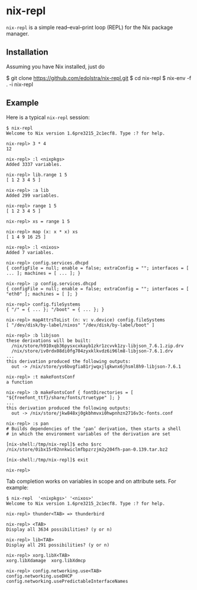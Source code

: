 nix-repl
========

`nix-repl` is a simple read–eval–print loop (REPL) for the Nix package
manager.

Installation
------------

Assuming you have Nix installed, just do

  $ git clone https://github.com/edolstra/nix-repl.git
  $ cd nix-repl
  $ nix-env -f . -i nix-repl

Example
-------

Here is a typical `nix-repl` session:

    $ nix-repl
    Welcome to Nix version 1.6pre3215_2c1ecf8. Type :? for help.

    nix-repl> 3 * 4
    12

    nix-repl> :l <nixpkgs>
    Added 3337 variables.

    nix-repl> lib.range 1 5
    [ 1 2 3 4 5 ]

    nix-repl> :a lib
    Added 299 variables.

    nix-repl> range 1 5
    [ 1 2 3 4 5 ]

    nix-repl> xs = range 1 5

    nix-repl> map (x: x * x) xs
    [ 1 4 9 16 25 ]

    nix-repl> :l <nixos>
    Added 7 variables.

    nix-repl> config.services.dhcpd
    { configFile = null; enable = false; extraConfig = ""; interfaces = [ ... ]; machines = [ ... ]; }

    nix-repl> :p config.services.dhcpd
    { configFile = null; enable = false; extraConfig = ""; interfaces = [ "eth0" ]; machines = [ ]; }

    nix-repl> config.fileSystems
    { "/" = { ... }; "/boot" = { ... }; }

    nix-repl> mapAttrsToList (n: v: v.device) config.fileSystems
    [ "/dev/disk/by-label/nixos" "/dev/disk/by-label/boot" ]

    nix-repl> :b libjson
    these derivations will be built:
      /nix/store/h910xqb36pysxcxkayb1zkr1zcvvk1zy-libjson_7.6.1.zip.drv
      /nix/store/iv0rdx08di0fg704zyxklkvdz6i96lm8-libjson-7.6.1.drv
    ...
    this derivation produced the following outputs:
      out -> /nix/store/ys6bvgfia81rjwqxjlgkwnx6jhsml8h9-libjson-7.6.1

    nix-repl> :t makeFontsConf
    a function

    nix-repl> :b makeFontsConf { fontDirectories = [ "${freefont_ttf}/share/fonts/truetype" ]; }
    ...
    this derivation produced the following outputs:
      out -> /nix/store/jkw848xj0gkbhmvxi0hwpnhzn2716v3c-fonts.conf

    nix-repl> :s pan
    # Builds dependencies of the ‘pan’ derivation, then starts a shell
    # in which the environment variables of the derivation are set

    [nix-shell:/tmp/nix-repl]$ echo $src
    /nix/store/0ibx15r02nnkwiclmfbpzrzjm2y204fh-pan-0.139.tar.bz2

    [nix-shell:/tmp/nix-repl]$ exit

    nix-repl>

Tab completion works on variables in scope and on attribute sets.  For
example:

    $ nix-repl  '<nixpkgs>' '<nixos>'
    Welcome to Nix version 1.6pre3215_2c1ecf8. Type :? for help.

    nix-repl> thunder<TAB> => thunderbird

    nix-repl> <TAB>
    Display all 3634 possibilities? (y or n)

    nix-repl> lib<TAB>
    Display all 291 possibilities? (y or n)

    nix-repl> xorg.libX<TAB>
    xorg.libXdamage  xorg.libXdmcp

    nix-repl> config.networking.use<TAB>
    config.networking.useDHCP   config.networking.usePredictableInterfaceNames
